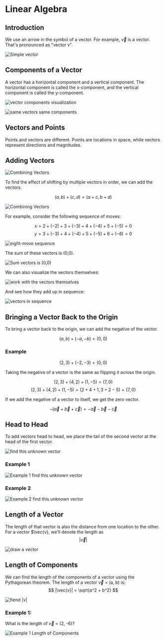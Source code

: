 # Linear Algebra

## Introduction

We use an arrow in the symbol of a vector. For example, $\vec{v}$ is a vector.
That's pronounced as "vector v".

![Simple vector](./Img/simple_vector_visualization.png)

## Components of a Vector

A vector has a horizontal component and a vertical component. The horizontal component is called the x-component, and the vertical component is called the y-component.

![vector components visualization](./Img/vector_components_visualization.png)

![same vectors same components](./Img/sameVectorsVisualization.png)

## Vectors and Points

Points and vectors are different. Points are locations in space, while vectors represent directions and magnitudes.

## Adding Vectors

![Combining Vectors](./Img/combining_vectors_diagram.png)

To find the effect of shifting by multiple vectors in order, we can add the vectors.

$$
(a, b) + (c, d) = (a + c, b + d)
$$

![Combining Vectors](./Img/combining_vectors_diagram.png)

For example, consider the following sequence of moves:

$$
x= 2 + (-2) + 3 + (-3) + 4 + (-4) + 5 + (-5) = 0
$$
$$
y= 3 + (-3) + 4 + (-4) + 5 + (-5) + 6 + (-6) = 0
$$

![eight-move sequence](./Img/eight_move_sequence.png)

The sum of these vectors is (0,0).

![Sum vectors is (0,0)](./Img/vector_sum_diagram.png)

We can also visualize the vectors themselves:

![work with the vectors themselves](./Img/vector_representation_graph.png)

And see how they add up in sequence:

![vectors in sequence](./Img/vector_sequence_visualization.png)

## Bringing a Vector Back to the Origin

To bring a vector back to the origin, we can add the negative of the vector.

$$
(a, b) + (-a, -b) = (0, 0)
$$

### Example

$$
(2, 3) + (-2, -3) = (0, 0)
$$

Taking the negative of a vector is the same as flipping it across the origin.

$$
(2, 3) + (4, 2) + (1, -5) = (7, 0)
$$
$$
(2, 3) + (4, 2) + (1, -5) = (2+4+1, 3+2-5) = (7, 0)
$$

If we add the negative of a vector to itself, we get the zero vector.

$$
-(\vec{a} + \vec{b} + \vec{c}) = -\vec{a} - \vec{b} - \vec{c}
$$

## Head to Head

To add vectors head to head, we place the tail of the second vector at the head of the first vector.

![find this unknown vector](unknown_vector_visualization.png)

### Example 1

![Example 1 find this unknown vector](unknown_vector_example.png)

### Example 2

![Example 2 find this unknown vector](unknown_vector_example2.png)


## Length of a Vector

The length of that vector is also the distance from one location to the other. For a vector $\vec{v}, we'll denote the length as $$|\vec{v}|$$

![draw a vector](vector_visualization.png)

## Length of Components

We can find the length of the components of a vector using the Pythagorean theorem.
The length of a vector $\vec{v}$ = (a, b) is:
$$
|\vec{v}| = \sqrt{a^2 + b^2}
$$

![fiend |v|](vector_space_graph.png)

### Example 1:

What is the length of  $\vec{v}$ = (2, -6)?

![Example 1 Length of Components](length_of_components_example_1.png)